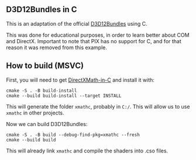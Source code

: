 ## D3D12Bundles in C
This is an adaptation of the official [D3D12Bundles](https://github.com/microsoft/DirectX-Graphics-Samples/tree/master/Samples/Desktop/D3D12Bundles) using C.

This was done for educational purposes, in order to learn better about COM and DirectX.
Important to note that PIX has no support for C, and for that reason it was removed from this example.

## How to build (MSVC)
First, you will need to get [DirectXMath-in-C](https://github.com/simstim-star/DirectXMath-in-C) and install it with:

```
cmake -S . -B build-install
cmake --build build-install --target INSTALL
```

This will generate the folder `xmathc`, probably in `C:/`. This will allow us to use `xmathc` in other projects.

Now we can build D3D12Bundles:

```
cmake -S . -B build --debug-find-pkg=xmathc --fresh
cmake --build build
```

This will already link `xmathc` and compile the shaders into .cso files.
